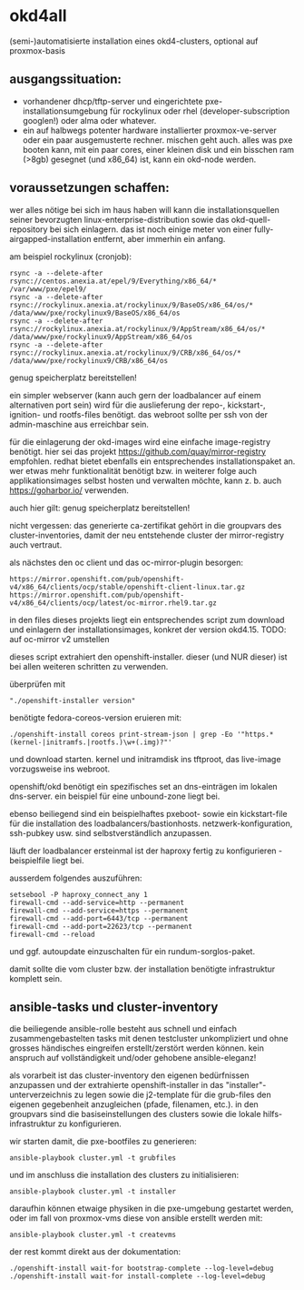 # okd4all
(semi-)automatisierte installation eines okd4-clusters, optional auf proxmox-basis


## ausgangssituation:
- vorhandener dhcp/tftp-server und eingerichtete pxe-installationsumgebung für rockylinux oder rhel (developer-subscription googlen!) oder alma oder whatever. 
- ein auf halbwegs potenter hardware installierter proxmox-ve-server oder ein paar ausgemusterte rechner. mischen geht auch. alles was pxe booten kann, mit ein paar cores, einer kleinen disk und ein bisschen ram (>8gb) gesegnet (und x86_64) ist, kann ein okd-node werden.


## voraussetzungen schaffen:
wer alles nötige bei sich im haus haben will kann die installationsquellen seiner bevorzugten linux-enterprise-distribution sowie das okd-quell-repository bei sich einlagern. das ist noch einige meter von einer fully-airgapped-installation entfernt, aber immerhin ein anfang.

am beispiel rockylinux (cronjob):
```
rsync -a --delete-after rsync://centos.anexia.at/epel/9/Everything/x86_64/* /var/www/pxe/epel9/
rsync -a --delete-after rsync://rockylinux.anexia.at/rockylinux/9/BaseOS/x86_64/os/* /data/www/pxe/rockylinux9/BaseOS/x86_64/os
rsync -a --delete-after rsync://rockylinux.anexia.at/rockylinux/9/AppStream/x86_64/os/* /data/www/pxe/rockylinux9/AppStream/x86_64/os
rsync -a --delete-after rsync://rockylinux.anexia.at/rockylinux/9/CRB/x86_64/os/* /data/www/pxe/rockylinux9/CRB/x86_64/os
```

genug speicherplatz bereitstellen!

ein simpler webserver (kann auch gern der loadbalancer auf einem alternativen port sein) wird für die auslieferung der repo-, kickstart-, ignition- und rootfs-files benötigt. das webroot sollte per ssh von der admin-maschine aus erreichbar sein.

für die einlagerung der okd-images wird eine einfache image-registry benötigt. hier sei das projekt https://github.com/quay/mirror-registry empfohlen. redhat bietet ebenfalls ein entsprechendes installationspaket an. wer etwas mehr funktionalität benötigt bzw. in weiterer folge auch applikationsimages selbst hosten und verwalten möchte, kann z. b. auch https://goharbor.io/ verwenden.

auch hier gilt: genug speicherplatz bereitstellen!

nicht vergessen: das generierte ca-zertifikat gehört in die groupvars des cluster-inventories, damit der neu entstehende cluster der mirror-registry auch vertraut.

als nächstes den oc client und das oc-mirror-plugin besorgen:
```
https://mirror.openshift.com/pub/openshift-v4/x86_64/clients/ocp/stable/openshift-client-linux.tar.gz
https://mirror.openshift.com/pub/openshift-v4/x86_64/clients/ocp/latest/oc-mirror.rhel9.tar.gz
```

in den files dieses projekts liegt ein entsprechendes script zum download und einlagern der installationsimages, konkret der version okd4.15. TODO: auf oc-mirror v2 umstellen

dieses script extrahiert den openshift-installer. dieser (und NUR dieser) ist bei allen weiteren schritten zu verwenden.

überprüfen mit 
```
"./openshift-installer version"
```

benötigte fedora-coreos-version eruieren mit:
```
./openshift-install coreos print-stream-json | grep -Eo '"https.*(kernel-|initramfs.|rootfs.)\w+(.img)?"'
```

und download starten. kernel und initramdisk ins tftproot, das live-image vorzugsweise ins webroot.

openshift/okd benötigt ein spezifisches set an dns-einträgen im lokalen dns-server. ein beispiel für eine unbound-zone liegt bei.

ebenso beiliegend sind ein beispielhaftes pxeboot- sowie ein kickstart-file für die installation des loadbalancers/bastionhosts. netzwerk-konfiguration, ssh-pubkey usw. sind selbstverständlich anzupassen.

läuft der loadbalancer ersteinmal ist der haproxy fertig zu konfigurieren - beispielfile liegt bei.

ausserdem folgendes auszuführen:
```
setsebool -P haproxy_connect_any 1
firewall-cmd --add-service=http --permanent
firewall-cmd --add-service=https --permanent
firewall-cmd --add-port=6443/tcp --permanent
firewall-cmd --add-port=22623/tcp --permanent
firewall-cmd --reload
```

und ggf. autoupdate einzuschalten für ein rundum-sorglos-paket.

damit sollte die vom cluster bzw. der installation benötigte infrastruktur komplett sein.

## ansible-tasks und cluster-inventory

die beiliegende ansible-rolle besteht aus schnell und einfach zusammengebastelten tasks mit denen testcluster unkompliziert und ohne grosses händisches eingreifen erstellt/zerstört werden können. kein anspruch auf vollständigkeit und/oder gehobene ansible-eleganz!

als vorarbeit ist das cluster-inventory den eigenen bedürfnissen anzupassen und der extrahierte openshift-installer in das "installer"-unterverzeichnis zu legen sowie die j2-template für die grub-files den eigenen gegebenheit anzugleichen (pfade, filenamen, etc.). in den groupvars sind die basiseinstellungen des clusters sowie die lokale hilfs-infrastruktur zu konfigurieren.

wir starten damit, die pxe-bootfiles zu generieren:
```
ansible-playbook cluster.yml -t grubfiles
```
und im anschluss die installation des clusters zu initialisieren:
```
ansible-playbook cluster.yml -t installer
```
daraufhin können etwaige physiken in die pxe-umgebung gestartet werden, oder im fall von proxmox-vms diese von ansible erstellt werden mit:
```
ansible-playbook cluster.yml -t createvms
```
der rest kommt direkt aus der dokumentation:
```
./openshift-install wait-for bootstrap-complete --log-level=debug
./openshift-install wait-for install-complete --log-level=debug
```







